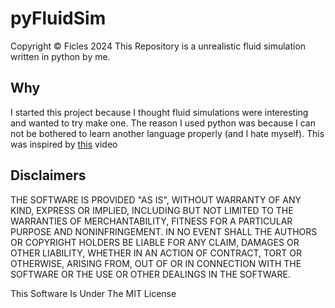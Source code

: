 # pyFluidSim
Copyright &copy; Ficles 2024
This Repository is a unrealistic fluid simulation written in python by me.
## Why
I started this project because I thought fluid simulations were interesting and wanted to try make one. The reason I used python was because I can not be bothered to learn another language properly (and I hate myself). This was inspired by [this](http://https://youtu.be/rSKMYc1CQHE "this") video

## Disclaimers
THE SOFTWARE IS PROVIDED "AS IS", WITHOUT WARRANTY OF ANY KIND, EXPRESS OR
IMPLIED, INCLUDING BUT NOT LIMITED TO THE WARRANTIES OF MERCHANTABILITY,
FITNESS FOR A PARTICULAR PURPOSE AND NONINFRINGEMENT. IN NO EVENT SHALL THE
AUTHORS OR COPYRIGHT HOLDERS BE LIABLE FOR ANY CLAIM, DAMAGES OR OTHER
LIABILITY, WHETHER IN AN ACTION OF CONTRACT, TORT OR OTHERWISE, ARISING FROM,
OUT OF OR IN CONNECTION WITH THE SOFTWARE OR THE USE OR OTHER DEALINGS IN THE
SOFTWARE.

This Software Is Under The MIT License
